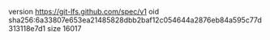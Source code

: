 version https://git-lfs.github.com/spec/v1
oid sha256:6a33807e653ea21485828dbb2baf12c054644a2876eb84a595c77d313118e7d1
size 16017
